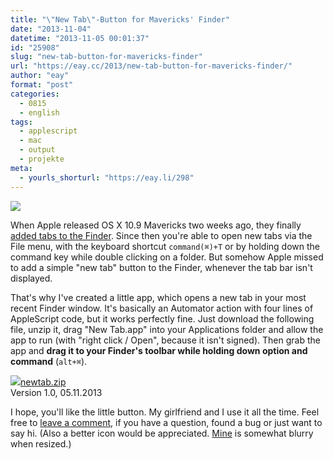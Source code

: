 ```yaml
---
title: "\"New Tab\"-Button for Mavericks' Finder"
date: "2013-11-04"
datetime: "2013-11-05 00:01:37"
id: "25908"
slug: "new-tab-button-for-mavericks-finder"
url: "https://eay.cc/2013/new-tab-button-for-mavericks-finder/"
author: "eay"
format: "post"
categories:
  - 0815
  - english
tags:
  - applescript
  - mac
  - output
  - projekte
meta:
  - yourls_shorturl: "https://eay.li/298"
---
```


![](https://eay.cc/uploads/2013/newtabbutton.png)

When Apple released OS X 10.9 Mavericks two weeks ago, they finally [added tabs to the Finder](http://arstechnica.com/apple/2013/10/os-x-10-9/7/#finder). Since then you're able to open new tabs via the File menu, with the keyboard shortcut `command(⌘)+T` or by holding down the command key while double clicking on a folder. But somehow Apple missed to add a simple "new tab" button to the Finder, whenever the tab bar isn't displayed.

That's why I've created a little app, which opens a new tab in your most recent Finder window. It's basically an Automator action with four lines of AppleScript code, but it works perfectly fine. Just download the following file, unzip it, drag "New Tab.app" into your Applications folder and allow the app to run (with "right click / Open", because it isn't signed). Then grab the app and **drag it to your Finder's toolbar while holding down option and command** (`alt+⌘`).

[![](https://eay.cc/uploads/pages/spaetvorstellung/icon_zip.gif)newtab.zip](//eay.cc/uploads/software/newtab.zip)  
Version 1.0, 05.11.2013

I hope, you'll like the little button. My girlfriend and I use it all the time. Feel free to [leave a comment](//eay.cc/2013/new-tab-button-for-mavericks-finder/#respond), if you have a question, found a bug or just want to say hi. (Also a better icon would be appreciated. [Mine](http://d.pr/i/9uk6) is somewhat blurry when resized.)
